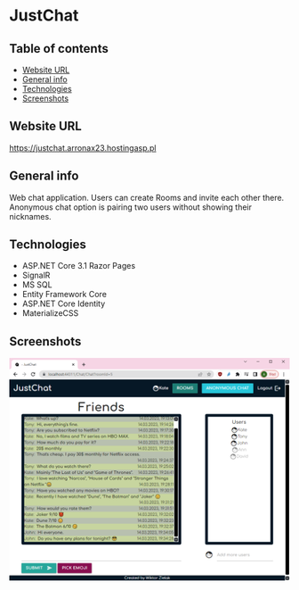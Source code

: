 # JustChat

## Table of contents

- [Website URL](#website-url)
- [General info](#general-info)
- [Technologies](#technologies)
- [Screenshots](#screenshots)

## Website URL

https://justchat.arronax23.hostingasp.pl

## General info

Web chat application. Users can create Rooms and invite each other there. Anonymous chat option is pairing two users without showing their nicknames.

## Technologies

- ASP.NET Core 3.1 Razor Pages
- SignalR
- MS SQL
- Entity Framework Core
- ASP.NET Core Identity
- MaterializeCSS

## Screenshots

![Main Room Screenshot](./img-README/JustChatSmall.png)

